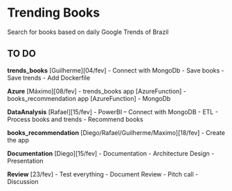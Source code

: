# Trending Books

Search for books based on daily Google Trends of Brazil

## TO DO

**trends_books** [Guilherme][04/fev]
    - Connect with MongoDb
    - Save books
    - Save trends
    - Add Dockerfile

**Azure** [Máximo][08/fev]
    - trends_books app [AzureFunction]
    - books_recommendation app [AzureFunction]
    - MongoDb

**DataAnalysis** [Rafael][15/fev]
    - PowerBI
        – Connect with MongoDB
        - ETL
        - Process books and trends
        - Recommend books

**books_recommendation** [Diego/Rafael/Guilherme/Maximo][18/fev]
    - Create the app

**Documentation** [Diego][15/fev]
    - Documentation 
    - Architecture Design
    - Presentation 

**Review** [23/fev]
    - Test everything 
    - Document Review
    - Pitch call
    - Discussion   

